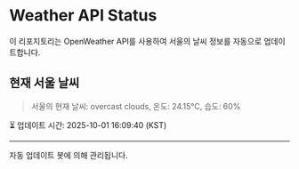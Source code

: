 
# Weather API Status

이 리포지토리는 OpenWeather API를 사용하여 서울의 날씨 정보를 자동으로 업데이트합니다.

## 현재 서울 날씨
> 서울의 현재 날씨: overcast clouds, 온도: 24.15°C, 습도: 60%

⏳ 업데이트 시간: 2025-10-01 16:09:40 (KST)

---
자동 업데이트 봇에 의해 관리됩니다.

